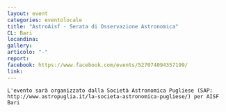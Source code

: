 ```yaml
---
layout: event
categories: eventolocale
title: "AstroAisf - Serata di Osservazione Astronomica"
CL: Bari
locandina: 
gallery:
articolo: "-"
report:
facebook: https://www.facebook.com/events/527074094357199/
link: 
---
```


	L'evento sarà organizzato dalla Società Astronomica Pugliese (SAP: http://www.astropuglia.it/la-societa-astronomica-pugliese/) per AISF Bari
